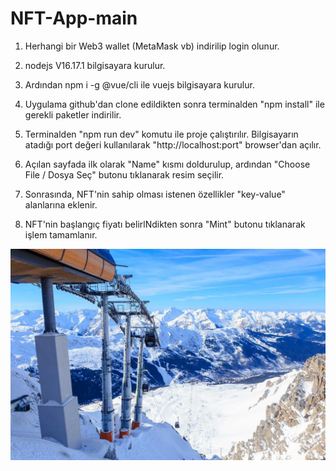# NFT-App-main


1. Herhangi bir Web3 wallet (MetaMask vb) indirilip login olunur.

2. nodejs V16.17.1 bilgisayara kurulur. 

3. Ardından npm i -g @vue/cli ile vuejs bilgisayara kurulur.

4. Uygulama github'dan clone edildikten sonra terminalden "npm install" ile gerekli paketler indirilir.

5. Terminalden "npm run dev" komutu ile proje çalıştırılır. Bilgisayarın atadığı port değeri kullanılarak "http://localhost:port" browser'dan açılır.

6. Açılan sayfada ilk olarak "Name" kısmı doldurulup, ardından "Choose File / Dosya Seç" butonu tıklanarak resim seçilir.

4. Sonrasında, NFT'nin sahip olması istenen özellikler "key-value" alanlarına eklenir.

5. NFT'nin başlangıç fiyatı belirlNdikten sonra "Mint" butonu tıklanarak işlem tamamlanır.

![image](https://github.com/ergunuyar/NFT-Minter-App/blob/main/NFT-App-main/src/assets/cable_car.jpg)
